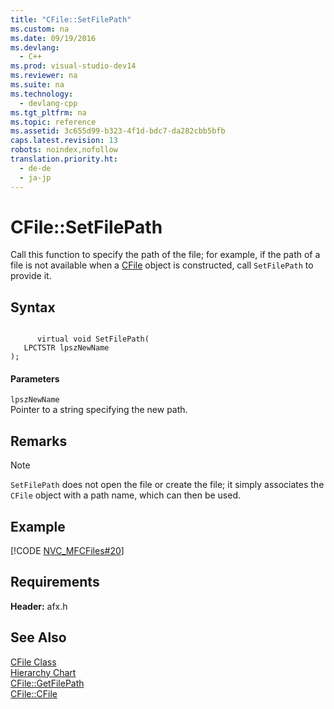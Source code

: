 ```yaml
---
title: "CFile::SetFilePath"
ms.custom: na
ms.date: 09/19/2016
ms.devlang: 
  - C++
ms.prod: visual-studio-dev14
ms.reviewer: na
ms.suite: na
ms.technology: 
  - devlang-cpp
ms.tgt_pltfrm: na
ms.topic: reference
ms.assetid: 3c655d99-b323-4f1d-bdc7-da282cbb5bfb
caps.latest.revision: 13
robots: noindex,nofollow
translation.priority.ht: 
  - de-de
  - ja-jp
---
```

# CFile::SetFilePath
Call this function to specify the path of the file; for example, if the path of a file is not available when a [CFile](../vs140/CFile-Class.md) object is constructed, call `SetFilePath` to provide it.  
  
## Syntax  
  
```  
  
      virtual void SetFilePath(  
   LPCTSTR lpszNewName   
);  
```  
  
#### Parameters  
 `lpszNewName`  
 Pointer to a string specifying the new path.  
  
## Remarks  
  
> [!NOTE]
>  `SetFilePath` does not open the file or create the file; it simply associates the `CFile` object with a path name, which can then be used.  
  
## Example  
 [!CODE [NVC_MFCFiles#20](../CodeSnippet/VS_Snippets_Cpp/NVC_MFCFiles#20)]  
  
## Requirements  
 **Header:** afx.h  
  
## See Also  
 [CFile Class](../vs140/CFile-Class.md)   
 [Hierarchy Chart](../vs140/Hierarchy-Chart.md)   
 [CFile::GetFilePath](../vs140/CFile--GetFilePath.md)   
 [CFile::CFile](../vs140/CFile--CFile.md)